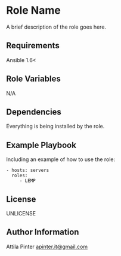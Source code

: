 Role Name
=========

A brief description of the role goes here.

Requirements
------------

Ansible 1.6<

Role Variables
--------------

N/A

Dependencies
------------

Everything is being installed by the role.

Example Playbook
----------------

Including an example of how to use the role:

    - hosts: servers
      roles:
         - LEMP

License
-------

UNLICENSE

Author Information
------------------

Attila Pinter
apinter.it@gmail.com
